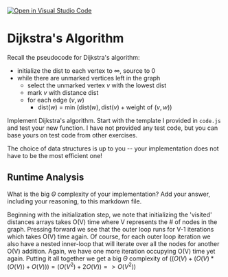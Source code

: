 [![Open in Visual Studio Code](https://classroom.github.com/assets/open-in-vscode-718a45dd9cf7e7f842a935f5ebbe5719a5e09af4491e668f4dbf3b35d5cca122.svg)](https://classroom.github.com/online_ide?assignment_repo_id=11974287&assignment_repo_type=AssignmentRepo)
# Dijkstra's Algorithm

Recall the pseudocode for Dijkstra's algorithm:
- initialize the dist to each vertex to $\infty$, source to 0
- while there are unmarked vertices left in the graph
    - select the unmarked vertex $v$ with the lowest dist
    - mark $v$ with distance dist
    - for each edge $(v,w)$
        - dist($w$) = min $\left(\textrm{dist}(w), \textrm{dist}(v) + \textrm{weight of }(v, w)\right)$

Implement Dijkstra's algorithm. Start with the template I provided in `code.js`
and test your new function. I have not provided any test code, but you can base
yours on test code from other exercises.

The choice of data structures is up to you -- your implementation does not have
to be the most efficient one!

## Runtime Analysis

What is the big $\Theta$ complexity of your implementation? Add your
answer, including your reasoning, to this markdown file.

Beginning with the initialization step, we note that initializing the 'visited' distances arrays takes O(V) time where V represents the # of nodes in the graph. Pressing forward we see that the outer loop runs for V-1 iterations which takes O(V) time again. Of course, for each outer loop iteration we also have a nested inner-loop that will iterate over all the nodes for another O(V) addition. Again, we have one more iteration occupying O(V) time yet again. Putting it all together we get a big $\Theta$ complexity of $((O(V) + (O(V) * (O(V)) + O(V))) = (O(V^2) + 2 O(V)) => O(V^2))$
